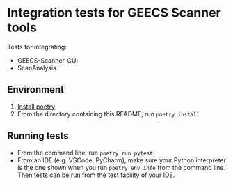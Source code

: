 # Integration tests for GEECS Scanner tools
Tests for integrating:
* GEECS-Scanner-GUI
* ScanAnalysis

## Environment
1. [Install poetry](https://python-poetry.org/docs/#installing-with-the-official-installer)
1. From the directory containing this README, run `poetry install`

## Running tests
* From the command line, run `poetry run pytest`
* From an IDE (e.g. VSCode, PyCharm), make sure your Python interpreter is the one 
  shown when you run `poetry env info` from the command line. Then tests can be 
  run from the test facility of your IDE. 

